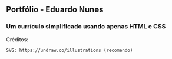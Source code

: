 ## Portfólio - Eduardo Nunes

### Um currículo simplificado usando apenas HTML e CSS

Créditos: 

    SVG: https://undraw.co/illustrations (recomendo)